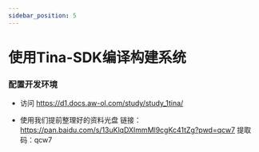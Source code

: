 ```yaml
---
sidebar_position: 5
---
```

# 使用Tina-SDK编译构建系统

### 配置开发环境
* 访问 https://d1.docs.aw-ol.com/study/study_1tina/


* 使用我们提前整理好的资料光盘 链接：https://pan.baidu.com/s/13uKlqDXImmMl9cgKc41tZg?pwd=qcw7  提取码：qcw7 